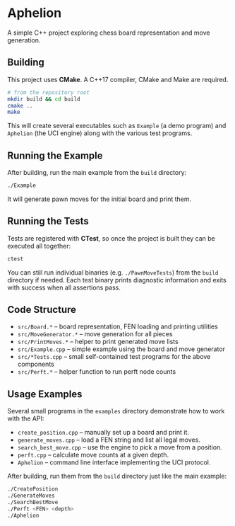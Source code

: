# Aphelion

A simple C++ project exploring chess board representation and move generation.

## Building

This project uses **CMake**. A C++17 compiler, CMake and Make are required.

```bash
# from the repository root
mkdir build && cd build
cmake ..
make
```

This will create several executables such as `Example` (a demo program) and `Aphelion` (the UCI engine) along with the various test programs.

## Running the Example

After building, run the main example from the `build` directory:

```bash
./Example
```

It will generate pawn moves for the initial board and print them.

## Running the Tests

Tests are registered with **CTest**, so once the project is built they can be
executed all together:

```bash
ctest
```

You can still run individual binaries (e.g. `./PawnMoveTests`) from the `build`
directory if needed. Each test binary prints diagnostic information and exits
with success when all assertions pass.

## Code Structure

- `src/Board.*` – board representation, FEN loading and printing utilities
- `src/MoveGenerator.*` – move generation for all pieces
- `src/PrintMoves.*` – helper to print generated move lists
- `src/Example.cpp` – simple example using the board and move generator
- `src/*Tests.cpp` – small self-contained test programs for the above components
- `src/Perft.*` – helper function to run perft node counts

## Usage Examples

Several small programs in the `examples` directory demonstrate how to work with
the API:

- `create_position.cpp` – manually set up a board and print it.
- `generate_moves.cpp` – load a FEN string and list all legal moves.
- `search_best_move.cpp` – use the engine to pick a move from a position.
- `perft.cpp` – calculate move counts at a given depth.
- `Aphelion` – command line interface implementing the UCI protocol.

After building, run them from the `build` directory just like the main example:

```bash
./CreatePosition
./GenerateMoves
./SearchBestMove
./Perft <FEN> <depth>
./Aphelion
```


